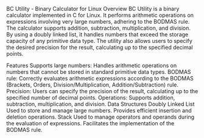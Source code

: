 BC Utility - Binary Calculator for Linux
Overview
BC Utility is a binary calculator implemented in C for Linux. It performs arithmetic operations on expressions involving very large numbers, adhering to the BODMAS rule. The calculator supports addition, subtraction, multiplication, and division. By using a doubly linked list, it handles numbers that exceed the storage capacity of any primitive data type. The utility also allows users to specify the desired precision for the result, calculating up to the specified decimal points.

Features
Supports large numbers: Handles arithmetic operations on numbers that cannot be stored in standard primitive data types.
BODMAS rule: Correctly evaluates arithmetic expressions according to the BODMAS (Brackets, Orders, Division/Multiplication, Addition/Subtraction) rule.
Precision: Users can specify the precision of the result, calculating up to the specified number of decimal points.
Operations: Supports addition, subtraction, multiplication, and division.
Data Structures
Doubly Linked List
Used to store and manage large numbers.
Provides efficient insertion and deletion operations.
Stack
Used to manage operators and operands during the evaluation of expressions.
Facilitates the implementation of the BODMAS rule.
